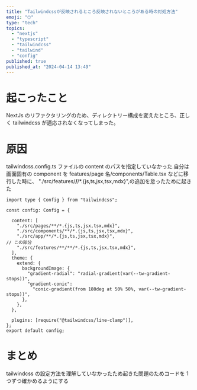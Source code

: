 ```yaml
---
title: "Tailwindcssが反映されるところ反映されないところがある時の対処方法"
emoji: "🙄"
type: "tech"
topics:
  - "nextjs"
  - "typescript"
  - "tailwindcss"
  - "tailwind"
  - "config"
published: true
published_at: "2024-04-14 13:49"
---
```


# 起こったこと

NextJs のリファクタリングのため、ディレクトリー構成を変えたところ、正しく tailwindcss が適応されなくなってしまった。

# 原因

tailwindcss.config.ts ファイルの content のパスを指定していなかった.自分は画面固有の component を features/page 名/components/Table.tsx などに移行した時に、 "./src/features/**/**/\*.{js,ts,jsx,tsx,mdx}",の追加を怠ったために起きた

```
import type { Config } from "tailwindcss";

const config: Config = {

  content: [
    "./src/pages/**/*.{js,ts,jsx,tsx,mdx}",
    "./src/components/**/*.{js,ts,jsx,tsx,mdx}",
    "./src/app/**/*.{js,ts,jsx,tsx,mdx}",
// この部分
    "./src/features/**/**/*.{js,ts,jsx,tsx,mdx}",
  ],
  theme: {
    extend: {
      backgroundImage: {
        "gradient-radial": "radial-gradient(var(--tw-gradient-stops))",
        "gradient-conic":
          "conic-gradient(from 180deg at 50% 50%, var(--tw-gradient-stops))",
      },
    },
  },

  plugins: [require("@tailwindcss/line-clamp")],
};
export default config;
```

# まとめ

tailwindcss の設定方法を理解していなかったため起きた問題のためコードを 1 つずつ確かめるようにする

